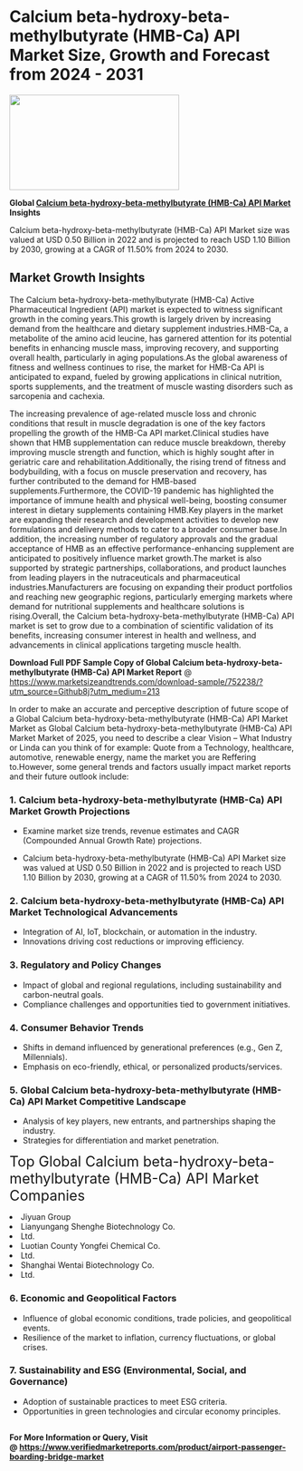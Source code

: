 <H1>Calcium beta-hydroxy-beta-methylbutyrate (HMB-Ca) API Market Size, Growth and Forecast from 2024 - 2031</H1><img class="aligncenter size-medium wp-image-584254" src="https://thirdeyenews.in/wp-content/uploads/2024/09/Global-Market-Research-300x168.jpeg" alt="" width="300" height="168" /><p><strong>Global&nbsp;<a href="https://www.marketsizeandtrends.com/download-sample/752238/?utm_source=Github8j?utm_medium=213">Calcium beta-hydroxy-beta-methylbutyrate (HMB-Ca) API Market</a> Insights</strong></p><p>Calcium beta-hydroxy-beta-methylbutyrate (HMB-Ca) API Market size was valued at USD 0.50 Billion in 2022 and is projected to reach USD 1.10 Billion by 2030, growing at a CAGR of 11.50% from 2024 to 2030.</p><p><h2>Market Growth Insights</h2> <p>The Calcium beta-hydroxy-beta-methylbutyrate (HMB-Ca) Active Pharmaceutical Ingredient (API) market is expected to witness significant growth in the coming years.This growth is largely driven by increasing demand from the healthcare and dietary supplement industries.HMB-Ca, a metabolite of the amino acid leucine, has garnered attention for its potential benefits in enhancing muscle mass, improving recovery, and supporting overall health, particularly in aging populations.As the global awareness of fitness and wellness continues to rise, the market for HMB-Ca API is anticipated to expand, fueled by growing applications in clinical nutrition, sports supplements, and the treatment of muscle wasting disorders such as sarcopenia and cachexia.</p> <p>The increasing prevalence of age-related muscle loss and chronic conditions that result in muscle degradation is one of the key factors propelling the growth of the HMB-Ca API market.Clinical studies have shown that HMB supplementation can reduce muscle breakdown, thereby improving muscle strength and function, which is highly sought after in geriatric care and rehabilitation.Additionally, the rising trend of fitness and bodybuilding, with a focus on muscle preservation and recovery, has further contributed to the demand for HMB-based supplements.Furthermore, the COVID-19 pandemic has highlighted the importance of immune health and physical well-being, boosting consumer interest in dietary supplements containing HMB.Key players in the market are expanding their research and development activities to develop new formulations and delivery methods to cater to a broader consumer base.In addition, the increasing number of regulatory approvals and the gradual acceptance of HMB as an effective performance-enhancing supplement are anticipated to positively influence market growth.The market is also supported by strategic partnerships, collaborations, and product launches from leading players in the nutraceuticals and pharmaceutical industries.Manufacturers are focusing on expanding their product portfolios and reaching new geographic regions, particularly emerging markets where demand for nutritional supplements and healthcare solutions is rising.Overall, the Calcium beta-hydroxy-beta-methylbutyrate (HMB-Ca) API market is set to grow due to a combination of scientific validation of its benefits, increasing consumer interest in health and wellness, and advancements in clinical applications targeting muscle health.</p> <p><span class=""><strong>Download Full PDF Sample Copy of Global Calcium beta-hydroxy-beta-methylbutyrate (HMB-Ca) API Market Report</strong> @ <a href="https://www.marketsizeandtrends.com/download-sample/752238/?utm_source=Github8j?utm_medium=213" target="_blank">https://www.marketsizeandtrends.com/download-sample/752238/?utm_source=Github8j?utm_medium=213</a></span></p><p>In order to make an accurate and perceptive description of future scope of a Global&nbsp;Calcium beta-hydroxy-beta-methylbutyrate (HMB-Ca) API Market Market as Global&nbsp;Calcium beta-hydroxy-beta-methylbutyrate (HMB-Ca) API Market Market of 2025, you need to describe a clear Vision &ndash; What Industry or Linda can you think of for example: Quote from a Technology, healthcare, automotive, renewable energy, name the market you are Reffering to.However, some general trends and factors usually impact market reports and their future outlook include:</p><h3>1.&nbsp;<strong>Calcium beta-hydroxy-beta-methylbutyrate (HMB-Ca) API Market Growth Projections</strong></h3><ul><li>Examine market size trends, revenue estimates and CAGR (Compounded Annual Growth Rate) projections.</li><li><p>Calcium beta-hydroxy-beta-methylbutyrate (HMB-Ca) API Market size was valued at USD 0.50 Billion in 2022 and is projected to reach USD 1.10 Billion by 2030, growing at a CAGR of 11.50% from 2024 to 2030.</p></li></ul><h3>2.&nbsp;<strong>Calcium beta-hydroxy-beta-methylbutyrate (HMB-Ca) API Market Technological Advancements</strong></h3><ul><li>Integration of AI, IoT, blockchain, or automation in the industry.</li><li>Innovations driving cost reductions or improving efficiency.</li></ul><h3>3.&nbsp;<strong>Regulatory and Policy Changes</strong></h3><ul><li>Impact of global and regional regulations, including sustainability and carbon-neutral goals.</li><li>Compliance challenges and opportunities tied to government initiatives.</li></ul><h3>4.&nbsp;<strong>Consumer Behavior Trends</strong></h3><ul><li>Shifts in demand influenced by generational preferences (e.g., Gen Z, Millennials).</li><li>Emphasis on eco-friendly, ethical, or personalized products/services.</li></ul><h3>5.&nbsp;<strong>Global Calcium beta-hydroxy-beta-methylbutyrate (HMB-Ca) API Market Competitive Landscape</strong></h3><ul><li>Analysis of key players, new entrants, and partnerships shaping the industry.</li><li>Strategies for differentiation and market penetration.</li></ul><p data-pm-slice="1 1 []"><span style="color: inherit; font-family: inherit; font-size: 25px;">Top Global Calcium beta-hydroxy-beta-methylbutyrate (HMB-Ca) API Market Companies</span></p><div class="" data-test-id=""><p><li>Jiyuan Group</li><li> Lianyungang Shenghe Biotechnology Co.</li><li> Ltd.</li><li> Luotian County Yongfei Chemical Co.</li><li> Ltd.</li><li> Shanghai Wentai Biotechnology Co.</li><li> Ltd.</li></p></div><h3>6.&nbsp;<strong>Economic and Geopolitical Factors</strong></h3><ul><li>Influence of global economic conditions, trade policies, and geopolitical events.</li><li>Resilience of the market to inflation, currency fluctuations, or global crises.</li></ul><h3>7.&nbsp;<strong>Sustainability and ESG (Environmental, Social, and Governance)</strong></h3><ul><li>Adoption of sustainable practices to meet ESG criteria.</li><li>Opportunities in green technologies and circular economy principles.</li></ul><h2><strong style="font-size: 14px;">For More Information or Query, Visit @&nbsp;</strong><a style="background-color: #ffffff; font-size: 14px;" href="https://www.marketsizeandtrends.com/report/calcium-beta-hydroxy-beta-methylbutyrate-hmb-ca-api-market/" target="_blank">https://www.verifiedmarketreports.com/product/airport-passenger-boarding-bridge-market</a></h2>